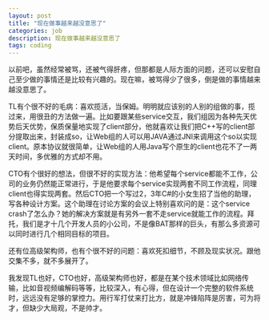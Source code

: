 ```yaml
---
layout: post
title: "现在做事越来越没意思了"
categories: job
description: 现在做事越来越没意思了
tags: coding
---
```

以前吧，虽然经常被骂，还被气得肝疼，但那都是人际方面的问题，还可以安慰自己至少做的事情还是比较有兴趣的。现在嘛，被骂得少了很多，倒是做的事情越来越没意思了。

TL有个很不好的毛病：喜欢揽活，当保姆。明明就应该别的人别的组做的事，揽过来，用很丑的方法做一遍。比如要跟某些service交互，我们组因为各种先天优势后天优势，保质保量地实现了client部分，他就喜欢让我们把C++写的client部分提取出来，封装成so，让Web组的人可以用JAVA通过JNI来调用这个so以实现client。原本协议就很简单，让Web组的人用Java写个原生的client也花不了一两天时间，多优雅的方式却不用。

CTO有个很好的想法，但很不好的实现方法：他希望每个service都能不工作，公司的业务仍然能正常进行，于是他要求每个service实现两套不同工作流程，同理client也得实现两套。然后CTO把一个写过2，3年C#的小女生招了当他的助理，写各种设计方案。这个助理在讨论方案的会议上特别喜欢问的是：这个service crash了怎么办？她的解决方案就是有另外一套不走service就能工作的流程。拜托，我们是才十几个开发人员的小公司，不是像BAT那样的巨头，有那么多资源可以同时进行几个相同目标的项目。

还有位高级架构师，也有个很不好的问题：喜欢死扣细节，不顾及现实状况。跟他交集不多，就不多展开了。

我发现TL也好，CTO也好，高级架构师也好，都是在某个技术领域比如网络传输，比如音视频编解码等等，比较深入，有心得，但在设计一个完整的软件系统时，远远没有足够的掌控力。用行军打仗来打比方，就是冲锋陷阵是厉害，可为将才，但缺少大局观，不是帅才。
